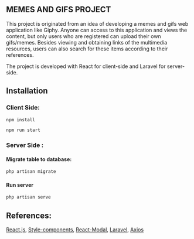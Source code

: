 ## MEMES AND GIFS PROJECT

This project is originated from an idea of developing a memes and gifs web application like Giphy. Anyone can access to this application and views the content, but only users who are registered can upload their own gifs/memes. Besides viewing and obtaining links of the multimedia resources, users can also search for these items according to their references.

The project is developed with React for client-side and Laravel for server-side.

## Installation

### Client Side:

```bash
npm install
```

```bash
npm run start
```

### Server Side :

#### Migrate table to database:

```bash
php artisan migrate
```

#### Run server

```bash
php artisan serve
```

## References:

[React.js](https://reactjs.org/),
[Style-components](https://styled-components.com/),
[React-Modal](https://www.npmjs.com/package/react-modal),
[Laravel](https://laravel.com/),
[Axios](https://www.axios.com/)
